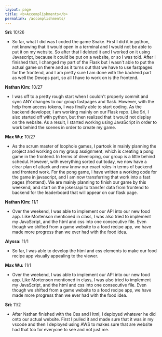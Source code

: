 ```yaml
---
layout: page
title: <b>Accomplishments</b>
permalink: /accomplishments/
---
```


**Sri:** 10/26
- So far, what I did was I coded the game Snake. First I did it in python, not knowing that it would open in a terminal and I would not be able to put it on my website. So after that I deleted it and I worked on it using Javascript, because it could be put on a website, or so I was told. After I finished that, I changed my part of the Flask but I wasn't able to put the actual game on there and as it turns out that we have to use fastpages for the frontend, and I am pretty sure I am done with the backend part as well the Devops part, so all I have to work on is the frontend.

**Nathan Kim:** 10/27
- I was off to a pretty rough start when I couldn't properly commit and sync ANY changes to our group fastpages and flask. However, with the help from access tokens, I was finally able to start coding. As the backend developer, I am working mainly on our Flask repo. Like Sri, I also started off with python, but then realized that it would not display on the website. As a result, I started working using JavaScript in order to work behind the scenes in order to create my game. 

**Max Wu:** 10/27
- As the scrum master of loophole games, I partook in mainly planning the project and working on my group assignment, which is creating a pong game in the frontend. In terms of developing, our group is a little behind schedul. However, with everything sorted out today, we now have a clear plan of attack and now know our exact roles in terms of backend and frontend work. For the pong game, I have written a working code for the game in javascript, and I am now transferring that work into a fast pages (frontend). We are mainly planning to finish our game by this weekend, and start on the jokes/api to transfer data from frontend to backend for the leaderboard that will appear on our flask page.

**Nathan Kim:** 11/1
- Over the weekend, I was able to implement our API into our new food app. Like Mortenson mentioned in class, I was also tried to implement my JavaScript, and the html and css into one consecutive file. Even though we shifted from a game website to a food recipe app, we have made more progress than we ever had with the food idea. 

**Alyssa:** 11/1
- So far, I was able to develop the html and css elements to make our food recipe app visually appealing to the viewer. 

**Max Wu:** 11/1
- Over the weekend, I was able to implement our API into our new food app. Like Mortenson mentioned in class, I was also tried to implement my JavaScript, and the html and css into one consecutive file. Even though we shifted from a game website to a food recipe app, we have made more progress than we ever had with the food idea. 

**Sri:** 11/2
- After Nathan finished with the Css and Html, I deployed whatever he did onto our actual website. First I pulled it and made sure that it was in my vscode and then I deployed using AWS to makes sure that are website had that too for everyone to see and not just me.
